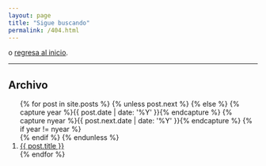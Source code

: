 ```yaml
---
layout: page
title: "Sigue buscando"
permalink: /404.html
---
```


o [regresa al inicio](/b/).

---

## Archivo

<ol reversed>
  {% for post in site.posts %}
  {% unless post.next %}
  {% else %}
  {% capture year %}{{ post.date | date: '%Y' }}{% endcapture %}
  {% capture nyear %}{{ post.next.date | date: '%Y' }}{% endcapture %}
  {% if year != nyear %}
  <br>
  {% endif %}
  {% endunless %}
  <li value="{{ post.date | date:"%y%m%d" }}"><a href="/b{{ post.url }}">{{ post.title }}</a></li>
  {% endfor %}
</ol>
